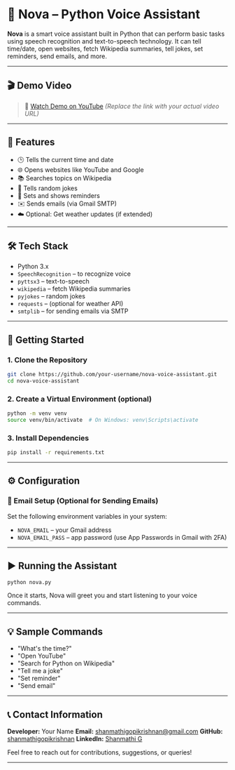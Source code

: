 # 🎹 Nova – Python Voice Assistant

**Nova** is a smart voice assistant built in Python that can perform basic tasks using speech recognition and text-to-speech technology. It can tell time/date, open websites, fetch Wikipedia summaries, tell jokes, set reminders, send emails, and more.

---

## 🎬 Demo Video

> 🎩 [Watch Demo on YouTube](https://youtube.com/your-demo-link)
> *(Replace the link with your actual video URL)*

---

## 📌 Features

* 🕒 Tells the current time and date
* 🌐 Opens websites like YouTube and Google
* 📚 Searches topics on Wikipedia
* 🤣 Tells random jokes
* 📝 Sets and shows reminders
* ✉️ Sends emails (via Gmail SMTP)
* ☁️ Optional: Get weather updates (if extended)

---

## 🛠️ Tech Stack

* Python 3.x
* `SpeechRecognition` – to recognize voice
* `pyttsx3` – text-to-speech
* `wikipedia` – fetch Wikipedia summaries
* `pyjokes` – random jokes
* `requests` – (optional for weather API)
* `smtplib` – for sending emails via SMTP

---

## 🚀 Getting Started

### 1. Clone the Repository

```bash
git clone https://github.com/your-username/nova-voice-assistant.git
cd nova-voice-assistant
```

### 2. Create a Virtual Environment (optional)

```bash
python -m venv venv
source venv/bin/activate  # On Windows: venv\Scripts\activate
```

### 3. Install Dependencies

```bash
pip install -r requirements.txt
```

---

## ⚙️ Configuration

### 🔐 Email Setup (Optional for Sending Emails)

Set the following environment variables in your system:

* `NOVA_EMAIL` – your Gmail address
* `NOVA_EMAIL_PASS` – app password (use App Passwords in Gmail with 2FA)

---

## ▶️ Running the Assistant

```bash
python nova.py
```

Once it starts, Nova will greet you and start listening to your voice commands.

---

## 💡 Sample Commands

* "What's the time?"
* "Open YouTube"
* "Search for Python on Wikipedia"
* "Tell me a joke"
* "Set reminder"
* "Send email"

---

## 📞 Contact Information

**Developer:** Your Name
**Email:** [shanmathigopikrishnan@gmail.com](mailto:shanmathigopikrishnan@gmail.com)
**GitHub:** [shanmathigopikrishnan](https://github.com/shanmathigopikrishnan)
**LinkedIn:** [Shanmathi G](www.linkedin.com/in/shanmathigopikrishnan)

Feel free to reach out for contributions, suggestions, or queries!

---
